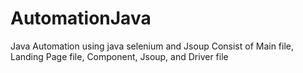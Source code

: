 # AutomationJava
Java Automation using java selenium and Jsoup
Consist of Main file, Landing Page file, Component, Jsoup, and Driver file 


